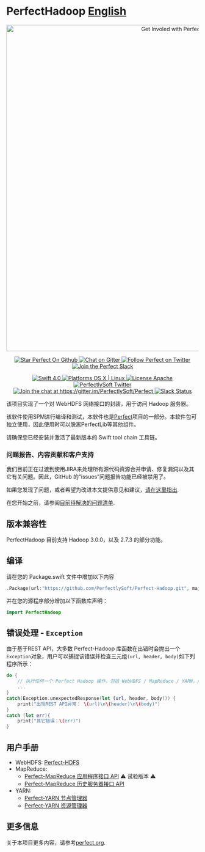 # PerfectHadoop [English](README.md)

<p align="center">
    <a href="http://perfect.org/get-involved.html" target="_blank">
        <img src="http://perfect.org/assets/github/perfect_github_2_0_0.jpg" alt="Get Involed with Perfect!" width="854" />
    </a>
</p>

<p align="center">
    <a href="https://github.com/PerfectlySoft/Perfect" target="_blank">
        <img src="http://www.perfect.org/github/Perfect_GH_button_1_Star.jpg" alt="Star Perfect On Github" />
    </a>  
    <a href="https://gitter.im/PerfectlySoft/Perfect" target="_blank">
        <img src="http://www.perfect.org/github/Perfect_GH_button_2_Git.jpg" alt="Chat on Gitter" />
    </a>  
    <a href="https://twitter.com/perfectlysoft" target="_blank">
        <img src="http://www.perfect.org/github/Perfect_GH_button_3_twit.jpg" alt="Follow Perfect on Twitter" />
    </a>  
    <a href="http://perfect.ly" target="_blank">
        <img src="http://www.perfect.org/github/Perfect_GH_button_4_slack.jpg" alt="Join the Perfect Slack" />
    </a>
</p>

<p align="center">
    <a href="https://developer.apple.com/swift/" target="_blank">
        <img src="https://img.shields.io/badge/Swift-4.0-orange.svg?style=flat" alt="Swift 4.0">
    </a>
    <a href="https://developer.apple.com/swift/" target="_blank">
        <img src="https://img.shields.io/badge/Platforms-OS%20X%20%7C%20Linux%20-lightgray.svg?style=flat" alt="Platforms OS X | Linux">
    </a>
    <a href="http://perfect.org/licensing.html" target="_blank">
        <img src="https://img.shields.io/badge/License-Apache-lightgrey.svg?style=flat" alt="License Apache">
    </a>
    <a href="http://twitter.com/PerfectlySoft" target="_blank">
        <img src="https://img.shields.io/badge/Twitter-@PerfectlySoft-blue.svg?style=flat" alt="PerfectlySoft Twitter">
    </a>
    <a href="https://gitter.im/PerfectlySoft/Perfect?utm_source=badge&utm_medium=badge&utm_campaign=pr-badge&utm_content=badge" target="_blank">
        <img src="https://img.shields.io/badge/Gitter-Join%20Chat-brightgreen.svg" alt="Join the chat at https://gitter.im/PerfectlySoft/Perfect">
    </a>
    <a href="http://perfect.ly" target="_blank">
        <img src="http://perfect.ly/badge.svg" alt="Slack Status">
    </a>
</p>


该项目实现了一个对 WebHDFS 网络接口的封装，用于访问 Hadoop 服务器。

该软件使用SPM进行编译和测试，本软件也是[Perfect](https://github.com/PerfectlySoft/Perfect)项目的一部分。本软件包可独立使用，因此使用时可以脱离PerfectLib等其他组件。

请确保您已经安装并激活了最新版本的 Swift tool chain 工具链。

### 问题报告、内容贡献和客户支持

我们目前正在过渡到使用JIRA来处理所有源代码资源合并申请、修复漏洞以及其它有关问题。因此，GitHub 的“issues”问题报告功能已经被禁用了。

如果您发现了问题，或者希望为改进本文提供意见和建议，[请在这里指出](http://jira.perfect.org:8080/servicedesk/customer/portal/1).

在您开始之前，请参阅[目前待解决的问题清单](http://jira.perfect.org:8080/projects/ISS/issues).

## 版本兼容性
PerfectHadoop 目前支持 Hadoop 3.0.0，以及 2.7.3 的部分功能。

## 编译
请在您的 Package.swift 文件中增加以下内容

``` swift
.Package(url:"https://github.com/PerfectlySoft/Perfect-Hadoop.git", majorVersion: 3)
```

并在您的源程序部分增加以下函数库声明：
``` swift
import PerfectHadoop
```
## 错误处理 - `Exception`

由于基于REST API，大多数 Perfect-Hadoop 库函数在出错时会抛出一个`Exception`对象，用户可以捕捉该错误并检查三元组`(url, header, body)`如下列程序所示：

``` swift
do {
	// 执行任何一个 Perfect Hadoop 操作，包括 WebHDFS / MapReduce / YARN，所有的操作
	...
}
catch(Exception.unexpectedResponse(let (url, header, body))) {
	print("出现REST API异常： \(url)\n\(header)\n\(body)")
}
catch (let err){
	print("其它错误：\(err)")
}
```

## 用户手册
- WebHDFS: [Perfect-HDFS](Doc.zh_CN/WebHDFS.md)
- MapReduce: 
	* [Perfect-MapReduce 应用程序接口 API](Doc.zh_CN/MapReduceMaster.md) ⚠️ 试验版本 ⚠️ 
	* [Perfect-MapReduce 历史服务器接口 API](Doc.zh_CN/MapReduceHistory.md) 
- YARN:
	* [Perfect-YARN 节点管理器](Doc.zh_CN//YARNNodeManager.md) 
	* [Perfect-YARN 资源管理器](Doc.zh_CN//YARNResourceManager.md) 

## 更多信息
关于本项目更多内容，请参考[perfect.org](http://perfect.org).
